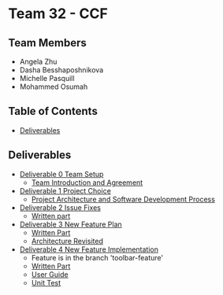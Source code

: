 # Team 32 - CCF


## Team Members
* Angela Zhu
* Dasha Besshaposhnikova
* Michelle Pasquill
* Mohammed Osumah

## Table of Contents
- [Deliverables](#Deliverables)

## Deliverables
- [Deliverable 0 Team Setup](https://github.com/CSCD01/team_32-project/tree/master/Deliverable%200)
  - [Team Introduction and Agreement](https://github.com/CSCD01/team_32-project/blob/master/Deliverable%200/Team%20Introduction%20and%20Agreement.pdf)
- [Deliverable 1 Project Choice](https://github.com/CSCD01/team_32-project/tree/master/Deliverable%201)
  - [Project Architecture and Software Development Process](https://github.com/CSCD01/team_32-project/blob/master/Deliverable%201/Project%20Architecture%20and%20Software%20Development%20Process.pdf)
- [Deliverable 2 Issue Fixes](https://github.com/CSCD01/team_32-project/tree/master/Deliverable%202)
  - [Written part](https://github.com/CSCD01/team_32-project/blob/master/Deliverable%202/Deliverable%202%20Issues.pdf)
- [Deliverable 3 New Feature Plan](https://github.com/CSCD01/team_32-project/tree/master/Deliverable%203)
  - [Written Part](https://github.com/CSCD01/team_32-project/blob/master/Deliverable%203/Deliverable%203.pdf)
  - [Architecture Revisited](https://github.com/CSCD01/team_32-project/blob/master/Deliverable%203/Architecture/Architecture.md)
- [Deliverable 4 New Feature Implementation](https://github.com/CSCD01/team_32-project/tree/master/Deliverable%204)
  - Feature is in the branch 'toolbar-feature'
  - [Written Part](https://github.com/CSCD01/team_32-project/blob/master/Deliverable%204/Deliverable%204.pdf)
  - [User Guide](https://github.com/CSCD01/team_32-project/blob/master/Deliverable%204/User%20Guide.pdf)
  - [Unit Test](https://github.com/CSCD01/team_32-project/blob/master/Deliverable%204/Unit%20Test/Unit%20Test.md)
  
